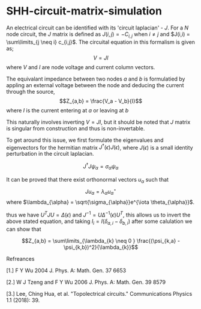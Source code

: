 # SHH-circuit-matrix-simulation

An electrical circuit can be identified with its 'circuit laplacian' - $J$.
For a $N$ node circuit, the $J$ matrix is defined as $J(i , j) = -C_{i,j}$ when $i \neq j$ and $J(i,i) = \sum\limits_{j \neq i} c_{i,j}$. 
The circuital equation in this formalism is given as; 
$$V = JI$$
where $V$ and $I$ are node voltage and current column vectors.

The equivalant impedance between two nodes $a$ and $b$ is formulatied by appling an external voltage between the node and deducing the current through the source,
$$Z_{a,b} = \frac{V_a - V_b}{I}$$
where $I$ is the current entering at $a$ or leaving at $b$

This naturally involves inverting $V = JI$, but it should be noted that $J$ matrix is singular from construction and thus is non-invertable. 

To get around this issue, we first  formulate the eigenvalues and eigenvectors for the hermitian matrix $J^{\dagger}(\epsilon)J(\epsilon)$, where $J(\epsilon)$ is a small identity perturbation in the circuit laplacian. 

$$J^{\dagger} J \psi_{\alpha} = \sigma_{\alpha} \psi_{\alpha}$$

It can be proved that there exist orthonormal vectors $u_{\alpha}$ such that 
$$J u_{\alpha} = \lambda_{\alpha} u_{\alpha}^{\star}$$
where $\lambda_{\alpha} = \sqrt{\sigma_{\alpha}}e^{\iota \theta_{\alpha}}$. 

thus we have 
$U^{T}JU = \Delta(\epsilon)$ and $J^{-1} = U\Delta^{-1}(\epsilon)U^{T}$, this allows us to invert the above stated equation, and taking $I_{i} = I(\delta_{a ,i} - \delta_{b , i })$ after some calulation we can show that 

$$Z_{a,b} = \sum\limits_{\lambda_{k} \neq 0 } \frac{(\psi_{k,a} - \psi_{k,b})^2}{\lambda_{k}}$$


Refreances

[1.] F Y Wu 2004 J. Phys. A: Math. Gen. 37 6653

[2.] W J Tzeng and F Y Wu 2006 J. Phys. A: Math. Gen. 39 8579

[3.] Lee, Ching Hua, et al. "Topolectrical circuits." Communications Physics 1.1 (2018): 39.

